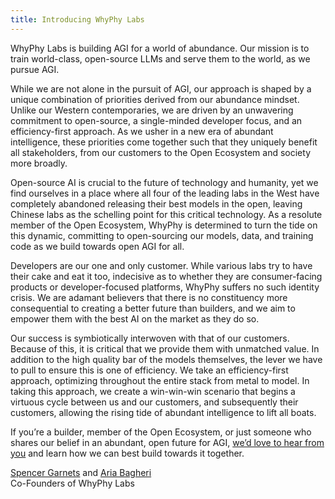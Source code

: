 ```yaml
---
title: Introducing WhyPhy Labs 
---
```

WhyPhy Labs is building AGI for a world of abundance. Our mission is to train world-class, open-source LLMs and serve them to the world, as we pursue AGI.

While we are not alone in the pursuit of AGI, our approach is shaped by a unique combination of priorities derived from our abundance mindset. Unlike our Western contemporaries, we are driven by an unwavering commitment to open-source, a single-minded developer focus, and an efficiency-first approach. As we usher in a new era of abundant intelligence, these priorities come together such that they uniquely benefit all stakeholders, from our customers to the Open Ecosystem and society more broadly.

Open-source AI is crucial to the future of technology and humanity, yet we find ourselves in a place where all four of the leading labs in the West have completely abandoned releasing their best models in the open, leaving Chinese labs as the schelling point for this critical technology. As a resolute member of the Open Ecosystem, WhyPhy is determined to turn the tide on this dynamic, committing to open-sourcing our models, data, and training code as we build towards open AGI for all.

Developers are our one and only customer. While various labs try to have their cake and eat it too, indecisive as to whether they are consumer-facing products or developer-focused platforms, WhyPhy suffers no such identity crisis. We are adamant believers that there is no constituency more consequential to creating a better future than builders, and we aim to empower them with the best AI on the market as they do so.

Our success is symbiotically interwoven with that of our customers. Because of this, it is critical that we provide them with unmatched value. In addition to the high quality bar of the models themselves, the lever we have to pull to ensure this is one of efficiency. We take an efficiency-first approach, optimizing throughout the entire stack from metal to model. In taking this approach, we create a win-win-win scenario that begins a virtuous cycle between us and our customers, and subsequently their customers, allowing the rising tide of abundant intelligence to lift all boats.

If you’re a builder, member of the Open Ecosystem, or just someone who shares our belief in an abundant, open future for AGI, <a href="https://whyphy.ai/contact">we’d love to hear from you</a> and learn how we can best build towards it together.

<a href="https://x.com/Big_Uppy">Spencer Garnets</a> and <a href="https://x.com/xsudoer">Aria Bagheri</a><br/>Co-Founders of WhyPhy Labs
